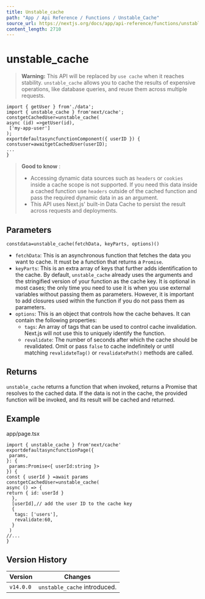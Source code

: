 ```yaml
---
title: Unstable_cache
path: "App / Api Reference / Functions / Unstable_Cache"
source_url: https://nextjs.org/docs/app/api-reference/functions/unstable_cache
content_length: 2710
---
```


# unstable_cache
> **Warning:** This API will be replaced by `use cache` when it reaches stability.
`unstable_cache` allows you to cache the results of expensive operations, like database queries, and reuse them across multiple requests.
```
import { getUser } from'./data';
import { unstable_cache } from'next/cache';
constgetCachedUser=unstable_cache(
async (id) =>getUser(id),
 ['my-app-user']
);
exportdefaultasyncfunctionComponent({ userID }) {
constuser=awaitgetCachedUser(userID);
...
}
```

> **Good to know** :
>   * Accessing dynamic data sources such as `headers` or `cookies` inside a cache scope is not supported. If you need this data inside a cached function use `headers` outside of the cached function and pass the required dynamic data in as an argument.
>   * This API uses Next.js' built-in Data Cache to persist the result across requests and deployments.
> 

## Parameters
```
constdata=unstable_cache(fetchData, keyParts, options)()
```

  * `fetchData`: This is an asynchronous function that fetches the data you want to cache. It must be a function that returns a `Promise`.
  * `keyParts`: This is an extra array of keys that further adds identification to the cache. By default, `unstable_cache` already uses the arguments and the stringified version of your function as the cache key. It is optional in most cases; the only time you need to use it is when you use external variables without passing them as parameters. However, it is important to add closures used within the function if you do not pass them as parameters.
  * `options`: This is an object that controls how the cache behaves. It can contain the following properties: 
    * `tags`: An array of tags that can be used to control cache invalidation. Next.js will not use this to uniquely identify the function.
    * `revalidate`: The number of seconds after which the cache should be revalidated. Omit or pass `false` to cache indefinitely or until matching `revalidateTag()` or `revalidatePath()` methods are called.


## Returns
`unstable_cache` returns a function that when invoked, returns a Promise that resolves to the cached data. If the data is not in the cache, the provided function will be invoked, and its result will be cached and returned.
## Example
app/page.tsx
```
import { unstable_cache } from'next/cache'
exportdefaultasyncfunctionPage({
 params,
}: {
 params:Promise<{ userId:string }>
}) {
const { userId } =await params
constgetCachedUser=unstable_cache(
async () => {
return { id: userId }
  },
  [userId],// add the user ID to the cache key
  {
   tags: ['users'],
   revalidate:60,
  }
 )
//...
}
```

## Version History
Version| Changes  
---|---  
`v14.0.0`| `unstable_cache` introduced.
